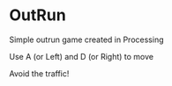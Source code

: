 # OutRun
Simple outrun game created in Processing

Use A (or Left) and D (or Right) to move

Avoid the traffic!
